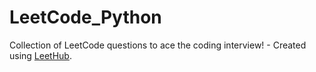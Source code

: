 # LeetCode_Python
Collection of LeetCode questions to ace the coding interview! - Created using [LeetHub](https://github.com/QasimWani/LeetHub).
